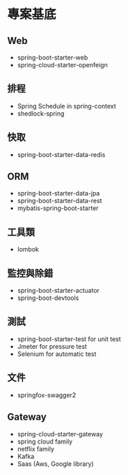 # 專案基底

## Web

* spring-boot-starter-web
* spring-cloud-starter-openfeign

## 排程

* Spring Schedule in spring-context
* shedlock-spring

## 快取

* spring-boot-starter-data-redis

## ORM

* spring-boot-starter-data-jpa
* spring-boot-starter-data-rest
* mybatis-spring-boot-starter

## 工具類

* lombok

## 監控與除錯

* spring-boot-starter-actuator
* spring-boot-devtools

## 測試

* spring-boot-starter-test for unit test
* Jmeter for pressure test
* Selenium for automatic test

## 文件

* springfox-swagger2

## Gateway

* spring-cloud-starter-gateway
* spring cloud family
* netflix family
* Kafka
* Saas \(Aws, Google library\)


